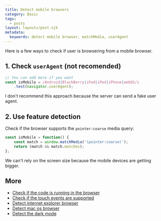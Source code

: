```yaml
---
title: Detect mobile browsers
category: Basic
tags:
  - posts
layout: layouts/post.njk
metadata:
  keywords: detect mobile browser, matchMedia, userAgent
---
```


Here is a few ways to check if user is browsering from a mobile browser.

## 1. Check `userAgent` (not recomended)

```js
// You can add more if you want
const isMobile = /Android|BlackBerry|iPad|iPod|iPhone|webOS/i
    .test(navigator.userAgent);
```

I don't recommend this approach because the server can send a fake user agent.

## 2. Use feature detection

Check if the browser supports the `pointer:coarse` media query:

```js
const isMobile = function() {
    const match = window.matchMedia('(pointer:coarse)');
    return (match && match.matches);
};
```

We can't rely on the screen size because the mobile devices are getting bigger.

## More

* [Check if the code is running in the browser](/check-if-the-code-is-running-in-the-browser)
* [Check if the touch events are supported](/check-if-the-touch-events-are-supported)
* [Detect internet explorer browser](/detect-internet-explorer-browser)
* [Detect mac os browser](/detect-mac-os-browser)
* [Detect the dark mode](/detect-the-dark-mode)
